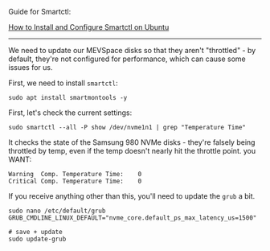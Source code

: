 Guide for Smartctl:

[How to Install and Configure Smartctl on Ubuntu](https://linuxhint.com/install-and-configure-smartctl-on-ubuntu/ "How to Install and Configure Smartctl on Ubuntu")

---

We need to update our MEVSpace disks so that they aren't "throttled" - by default, they're not configured for performance, which can cause some issues for us.

First, we need to install `smartctl`:

```shell
sudo apt install smartmontools -y
```

First, let's check the current settings:

```shell
sudo smartctl --all -P show /dev/nvme1n1 | grep "Temperature Time"
```

It checks the state of the Samsung 980 NVMe disks - they're falsely being throttled by temp, even if the temp doesn't nearly hit the throttle point. you WANT:

```shell
Warning  Comp. Temperature Time:    0
Critical Comp. Temperature Time:    0
```

If you receive anything other than this, you'll need to update the `grub` a bit.&#x20;

```shell
sudo nano /etc/default/grub
GRUB_CMDLINE_LINUX_DEFAULT="nvme_core.default_ps_max_latency_us=1500"

# save + update
sudo update-grub
```

<br>
